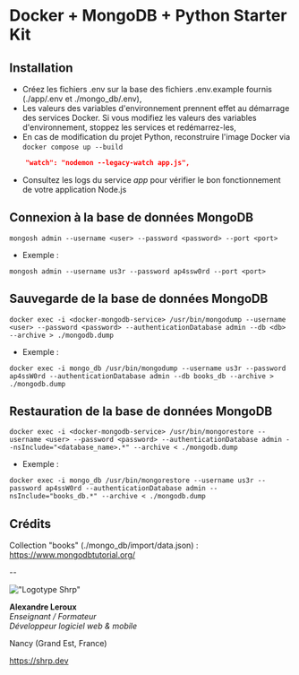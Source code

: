 # Docker + MongoDB + Python Starter Kit

## Installation

- Créez les fichiers .env sur la base des fichiers .env.example fournis (./app/.env et ./mongo_db/.env),
- Les valeurs des variables d'environnement prennent effet au démarrage des services Docker. Si vous modifiez les valeurs des variables d'environnement, stoppez les services et redémarrez-les,
- En cas de modification du projet Python, reconstruire l'image Docker via `docker compose up --build`

```JSON
    "watch": "nodemon --legacy-watch app.js",
```

- Consultez les logs du service _app_ pour vérifier le bon fonctionnement de votre application Node.js

## Connexion à la base de données MongoDB

```SH
mongosh admin --username <user> --password <password> --port <port>
```

- Exemple :

```SH
mongosh admin --username us3r --password ap4ssw0rd --port <port>
```

## Sauvegarde de la base de données MongoDB

```SH
docker exec -i <docker-mongodb-service> /usr/bin/mongodump --username <user> --password <password> --authenticationDatabase admin --db <db> --archive > ./mongodb.dump
```

- Exemple :

```SH
docker exec -i mongo_db /usr/bin/mongodump --username us3r --password ap4ssW0rd --authenticationDatabase admin --db books_db --archive > ./mongodb.dump
```

## Restauration de la base de données MongoDB

```SH
docker exec -i <docker-mongodb-service> /usr/bin/mongorestore --username <user> --password <password> --authenticationDatabase admin --nsInclude="<database_name>.*" --archive < ./mongodb.dump
```

- Exemple :

```SH
docker exec -i mongo_db /usr/bin/mongorestore --username us3r --password ap4ssW0rd --authenticationDatabase admin --nsInclude="books_db.*" --archive < ./mongodb.dump
```

## Crédits

Collection "books" (./mongo_db/import/data.json) : <https://www.mongodbtutorial.org/>

--

!["Logotype Shrp"](https://shrp.dev/images/shrp.png)

__Alexandre Leroux__  
_Enseignant / Formateur_  
_Développeur logiciel web & mobile_

Nancy (Grand Est, France)

<https://shrp.dev>
